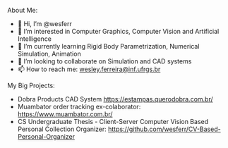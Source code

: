 About Me:

- 👋 Hi, I’m @wesferr
- 👀 I’m interested in Computer Graphics, Computer Vision and Artificial Intelligence
- 🌱 I’m currently learning Rigid Body Parametrization, Numerical Simulation, Animation
- 💞️ I’m looking to collaborate on Simulation and CAD systems
- 📫 How to reach me: wesley.ferreira@inf.ufrgs.br


My Big Projects:
- Dobra Products CAD System https://estampas.querodobra.com.br/
- Muambator order tracking ex-colaborator: https://www.muambator.com.br/
- CS Undergraduate Thesis - Client-Server Computer Vision Based Personal Collection Organizer: https://github.com/wesferr/CV-Based-Personal-Organizer


<!---
wesferr/wesferr is a ✨ special ✨ repository because its `README.md` (this file) appears on your GitHub profile.
You can click the Preview link to take a look at your changes.
--->
